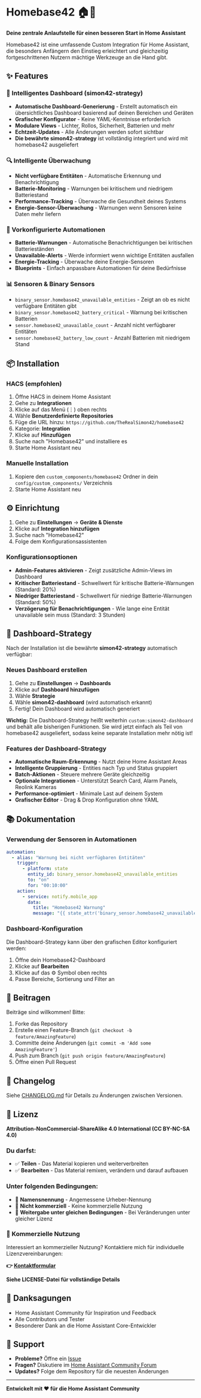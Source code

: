 # Homebase42 🏠🚀

**Deine zentrale Anlaufstelle für einen besseren Start in Home Assistant**

Homebase42 ist eine umfassende Custom Integration für Home Assistant, die besonders Anfängern den Einstieg erleichtert und gleichzeitig fortgeschrittenen Nutzern mächtige Werkzeuge an die Hand gibt.

## ✨ Features

### 🎨 Intelligentes Dashboard (simon42-strategy)
- **Automatische Dashboard-Generierung** - Erstellt automatisch ein übersichtliches Dashboard basierend auf deinen Bereichen und Geräten
- **Grafischer Konfigurator** - Keine YAML-Kenntnisse erforderlich
- **Modulare Views** - Lichter, Rollos, Sicherheit, Batterien und mehr
- **Echtzeit-Updates** - Alle Änderungen werden sofort sichtbar
- **Die bewährte simon42-strategy** ist vollständig integriert und wird mit homebase42 ausgeliefert

### 🔍 Intelligente Überwachung
- **Nicht verfügbare Entitäten** - Automatische Erkennung und Benachrichtigung
- **Batterie-Monitoring** - Warnungen bei kritischem und niedrigem Batteriestand
- **Performance-Tracking** - Überwache die Gesundheit deines Systems
- **Energie-Sensor-Überwachung** - Warnungen wenn Sensoren keine Daten mehr liefern

### 🤖 Vorkonfigurierte Automationen
- **Batterie-Warnungen** - Automatische Benachrichtigungen bei kritischen Batterieständen
- **Unavailable-Alerts** - Werde informiert wenn wichtige Entitäten ausfallen
- **Energie-Tracking** - Überwache deine Energie-Sensoren
- **Blueprints** - Einfach anpassbare Automationen für deine Bedürfnisse

### 📊 Sensoren & Binary Sensors
- `binary_sensor.homebase42_unavailable_entities` - Zeigt an ob es nicht verfügbare Entitäten gibt
- `binary_sensor.homebase42_battery_critical` - Warnung bei kritischen Batterien
- `sensor.homebase42_unavailable_count` - Anzahl nicht verfügbarer Entitäten
- `sensor.homebase42_battery_low_count` - Anzahl Batterien mit niedrigem Stand

## 📦 Installation

### HACS (empfohlen)

1. Öffne HACS in deinem Home Assistant
2. Gehe zu **Integrationen**
3. Klicke auf das Menü (⋮) oben rechts
4. Wähle **Benutzerdefinierte Repositories**
5. Füge die URL hinzu: `https://github.com/TheRealSimon42/homebase42`
6. Kategorie: **Integration**
7. Klicke auf **Hinzufügen**
8. Suche nach "Homebase42" und installiere es
9. Starte Home Assistant neu

### Manuelle Installation

1. Kopiere den `custom_components/homebase42` Ordner in dein `config/custom_components/` Verzeichnis
2. Starte Home Assistant neu

## ⚙️ Einrichtung

1. Gehe zu **Einstellungen** → **Geräte & Dienste**
2. Klicke auf **Integration hinzufügen**
3. Suche nach "Homebase42"
4. Folge dem Konfigurationsassistenten

### Konfigurationsoptionen

- **Admin-Features aktivieren** - Zeigt zusätzliche Admin-Views im Dashboard
- **Kritischer Batteriestand** - Schwellwert für kritische Batterie-Warnungen (Standard: 20%)
- **Niedriger Batteriestand** - Schwellwert für niedrige Batterie-Warnungen (Standard: 50%)
- **Verzögerung für Benachrichtigungen** - Wie lange eine Entität unavailable sein muss (Standard: 3 Stunden)

## 🎯 Dashboard-Strategy

Nach der Installation ist die bewährte **simon42-strategy** automatisch verfügbar:

### Neues Dashboard erstellen

1. Gehe zu **Einstellungen** → **Dashboards**
2. Klicke auf **Dashboard hinzufügen**
3. Wähle **Strategie**
4. Wähle **simon42-dashboard** (wird automatisch erkannt)
5. Fertig! Dein Dashboard wird automatisch generiert

**Wichtig:** Die Dashboard-Strategy heißt weiterhin `custom:simon42-dashboard` und behält alle bisherigen Funktionen. Sie wird jetzt einfach als Teil von homebase42 ausgeliefert, sodass keine separate Installation mehr nötig ist!

### Features der Dashboard-Strategy

- **Automatische Raum-Erkennung** - Nutzt deine Home Assistant Areas
- **Intelligente Gruppierung** - Entities nach Typ und Status gruppiert
- **Batch-Aktionen** - Steuere mehrere Geräte gleichzeitig
- **Optionale Integrationen** - Unterstützt Search Card, Alarm Panels, Reolink Kameras
- **Performance-optimiert** - Minimale Last auf deinem System
- **Grafischer Editor** - Drag & Drop Konfiguration ohne YAML

## 📚 Dokumentation

### Verwendung der Sensoren in Automationen

```yaml
automation:
  - alias: "Warnung bei nicht verfügbaren Entitäten"
    trigger:
      - platform: state
        entity_id: binary_sensor.homebase42_unavailable_entities
        to: "on"
        for: "00:10:00"
    action:
      - service: notify.mobile_app
        data:
          title: "Homebase42 Warnung"
          message: "{{ state_attr('binary_sensor.homebase42_unavailable_entities', 'count') }} Entitäten sind nicht verfügbar!"
```

### Dashboard-Konfiguration

Die Dashboard-Strategy kann über den grafischen Editor konfiguriert werden:

1. Öffne dein Homebase42-Dashboard
2. Klicke auf **Bearbeiten**
3. Klicke auf das ⚙️ Symbol oben rechts
4. Passe Bereiche, Sortierung und Filter an

## 🤝 Beitragen

Beiträge sind willkommen! Bitte:

1. Forke das Repository
2. Erstelle einen Feature-Branch (`git checkout -b feature/AmazingFeature`)
3. Committe deine Änderungen (`git commit -m 'Add some AmazingFeature'`)
4. Push zum Branch (`git push origin feature/AmazingFeature`)
5. Öffne einen Pull Request

## 📝 Changelog

Siehe [CHANGELOG.md](CHANGELOG.md) für Details zu Änderungen zwischen Versionen.

## 📄 Lizenz

**Attribution-NonCommercial-ShareAlike 4.0 International (CC BY-NC-SA 4.0)**

### Du darfst:
- ✅ **Teilen** - Das Material kopieren und weiterverbreiten
- ✅ **Bearbeiten** - Das Material remixen, verändern und darauf aufbauen

### Unter folgenden Bedingungen:
- 📝 **Namensnennung** - Angemessene Urheber-Nennung
- 🚫 **Nicht kommerziell** - Keine kommerzielle Nutzung
- 🔄 **Weitergabe unter gleichen Bedingungen** - Bei Veränderungen unter gleicher Lizenz

### 💼 Kommerzielle Nutzung

Interessiert an kommerzieller Nutzung? Kontaktiere mich für individuelle Lizenzvereinbarungen:

**👉 [Kontaktformular](https://www.simon42.com/contact/)**

**Siehe LICENSE-Datei für vollständige Details**

## 🙏 Danksagungen

- Home Assistant Community für Inspiration und Feedback
- Alle Contributors und Tester
- Besonderer Dank an die Home Assistant Core-Entwickler

## 💬 Support

- **Probleme?** Öffne ein [Issue](https://github.com/TheRealSimon42/homebase42/issues)
- **Fragen?** Diskutiere im [Home Assistant Community Forum](https://community.home-assistant.io/)
- **Updates?** Folge dem Repository für die neuesten Änderungen

---

**Entwickelt mit ❤️ für die Home Assistant Community**
